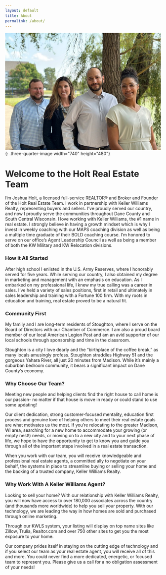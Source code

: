 ```yaml
---
layout: default
title: About
permalink: /about/
---
```

![](/uploads/holt-team-sept-2023.jpg){: .three-quarter-image width="740" height="480"}

# Welcome to the Holt Real Estate Team

I’m Joshua Holt, a licensed full-service REALTOR® and Broker and Founder of the Holt Real Estate Team. I work in partnership with Keller Williams Realty, representing buyers and sellers. I’ve proudly served our country, and now I proudly serve the communities throughout Dane County and South Central Wisconsin. I love working with Keller Williams, the \#1 name in real estate. I strongly believe in having a growth mindset which is why I invest in weekly coaching with our MAPS coaching division as well as being a multiple time graduate of their BOLD coaching course. I’m honored to serve on our office’s Agent Leadership Council as well as being a member of both the KW Military and KW Relocation divisions.

### How it All Started

After high school I enlisted in the U.S. Army Reserves, where I honorably served for five years. While serving our country, I also obtained my degree in marketing and management with an emphasis on education. As I embarked on my professional life, I knew my true calling was a career in sales. I’ve held a variety of sales positions, first in retail and ultimately in sales leadership and training with a Fortune 100 firm. With my roots in education and training, real estate proved to be a natural fit.

### Community First

My family and I are long-term residents of Stoughton, where I serve on the Board of Directors with our Chamber of Commerce. I am also a proud board member of our local American Legion Post and am an avid supporter of our local schools through sponsorship and time in the classroom.

Stoughton is a city I love dearly and the “birthplace of the coffee break,” as many locals amusingly profess. Stoughton straddles Highway 51 and the gorgeous Yahara River, all just 20 minutes from Madison. While it’s mainly a suburban bedroom community, it bears a significant impact on Dane County’s economy.

### Why Choose Our Team?

Meeting new people and helping clients find the right house to call home is our passion- no matter if that house is move in ready or could stand to use some updating!

Our client dedication, strong customer-focused mentality, education first process and genuine love of helping others to meet their real estate goals are what motivates us the most. If you’re relocating to the greater Madison, WI area, searching for a new home to accommodate your growing (or empty nest!) needs, or moving on to a new city and to your next phase of life, we hope to have the opportunity to get to know you and guide you through all of the important steps involved in a real estate transaction.

When you work with our team, you will receive knowledgeable and professional real estate agents, a committed ally to negotiate on your behalf, the systems in place to streamline buying or selling your home and the backing of a trusted company, Keller Williams Realty.

### Why Work With A Keller Williams Agent?

Looking to sell your home? With our relationship with Keller Williams Realty, you will now have access to over 180,000 associates across the country (and thousands more worldwide) to help you sell your property. With our technology, we are leading the way in how homes are sold and purchased through online marketing.

Through our KWLS system, your listing will display on top name sites like Zillow, Trulia, Realtor.com and over 750 other sites to get you the most exposure to your home.

Our company prides itself in staying on the cutting edge of technology and if you select our team as your real estate agent, you will receive all of this and more. You could never find a more dedicated, energetic, or focused team to represent you. Please give us a call for a no obligation assessment of your needs!
